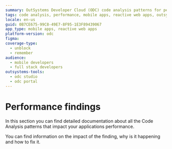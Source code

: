 ```yaml
---
summary: OutSystems Developer Cloud (ODC) code analysis patterns for performance issues.
tags: code analysis, performance, mobile apps, reactive web apps, outsystems
locale: en-us
guid: 0B7CE675-99C8-49E7-8F95-1E3F89439067
app_type: mobile apps, reactive web apps
platform-version: odc
figma:
coverage-type:
  - unblock
  - remember
audience:
  - mobile developers
  - full stack developers
outsystems-tools:
  - odc studio
  - odc portal
---
```

# Performance findings

In this section you can find detailed documentation about all the Code Analysis patterns that impact your applications performance.

You can find information on the impact of the finding, why is it happening and how to fix it.
